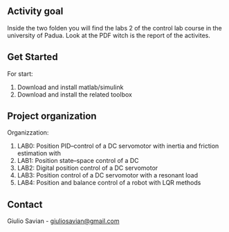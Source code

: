 

<!-- INTRO OF THE PROJECT -->
## Activity goal

Inside the two folden you will find the labs 2 of the control lab course in the university of Padua.
Look at the PDF witch is the report of the activites.

<!-- Get started -->
## Get Started

For start:
1. Download and install matlab/simulink
2. Download and install the related toolbox


## Project organization

Organizzation:
1. LAB0: Position PID–control of a DC servomotor with inertia and friction estimation with 
2. LAB1: Position state–space control of a DC
3. LAB2: Digital position control of a DC servomotor
4. LAB3: Position control of a DC servomotor with a resonant load
5. LAB4: Position and balance control of a robot with LQR methods


## Contact

Giulio Savian  - giuliosavian@gmail.com

<!--Project Link: [https://github.com/your_username/repo_name](https://github.com/your_username/repo_name)-->

